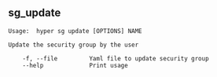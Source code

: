 ## sg_update

    Usage:  hyper sg update [OPTIONS] NAME

    Update the security group by the user

        -f, --file         Yaml file to update security group
        --help             Print usage

